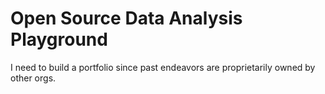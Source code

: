 # Open Source Data Analysis Playground
I need to build a portfolio since past endeavors are proprietarily owned by other orgs.